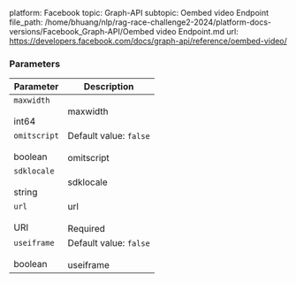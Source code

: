 platform: Facebook
topic: Graph-API
subtopic: Oembed video Endpoint
file_path: /home/bhuang/nlp/rag-race-challenge2-2024/platform-docs-versions/Facebook_Graph-API/Oembed video Endpoint.md
url: https://developers.facebook.com/docs/graph-api/reference/oembed-video/

### Parameters

| Parameter | Description |
| --- | --- |
| `maxwidth`<br><br>int64 | maxwidth |
| `omitscript`<br><br>boolean | Default value: `false`<br><br>omitscript |
| `sdklocale`<br><br>string | sdklocale |
| `url`<br><br>URI | url<br><br>Required |
| `useiframe`<br><br>boolean | Default value: `false`<br><br>useiframe |